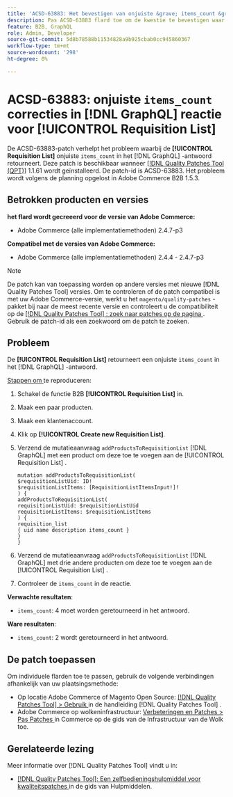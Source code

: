 ```yaml
---
title: 'ACSD-63883: Het bevestigen van onjuiste &grave; items_count &grave; in  [!DNL GraphQL]  reactie voor [!UICONTROL Requisition List]'
description: Pas ACSD-63883 flard toe om de kwestie te bevestigen waar [!UICONTROL Requisition List] onjuiste &grave; items_count &grave; in de  [!DNL GraphQL]  reactie terugkeert.
feature: B2B, GraphQL
role: Admin, Developer
source-git-commit: 5d8b78588b11534828a9b925cbab0cc945860367
workflow-type: tm+mt
source-wordcount: '298'
ht-degree: 0%

---
```


# ACSD-63883: onjuiste `items_count` correcties in [!DNL GraphQL] reactie voor [!UICONTROL Requisition List]

De ACSD-63883-patch verhelpt het probleem waarbij de **[!UICONTROL Requisition List]** onjuiste `items_count` in het [!DNL GraphQL] -antwoord retourneert. Deze patch is beschikbaar wanneer [[!DNL Quality Patches Tool (QPT)]](/help/tools/quality-patches-tool/quality-patches-tool-to-self-serve-quality-patches.md) 1.1.61 wordt geïnstalleerd. De patch-id is ACSD-63883. Het probleem wordt volgens de planning opgelost in Adobe Commerce B2B 1.5.3.

## Betrokken producten en versies

**het flard wordt gecreeerd voor de versie van Adobe Commerce:**

* Adobe Commerce (alle implementatiemethoden) 2.4.7-p3

**Compatibel met de versies van Adobe Commerce:**

* Adobe Commerce (alle implementatiemethoden) 2.4.4 - 2.4.7-p3

>[!NOTE]
>
>De patch kan van toepassing worden op andere versies met nieuwe [!DNL Quality Patches Tool] versies. Om te controleren of de patch compatibel is met uw Adobe Commerce-versie, werkt u het `magento/quality-patches` -pakket bij naar de meest recente versie en controleert u de compatibiliteit op de [[!DNL Quality Patches Tool] : zoek naar patches op de pagina ](https://experienceleague.adobe.com/tools/commerce-quality-patches/index.html) . Gebruik de patch-id als een zoekwoord om de patch te zoeken.

## Probleem

De **[!UICONTROL Requisition List]** retourneert een onjuiste `items_count` in het [!DNL GraphQL] -antwoord.


<u> Stappen om </u> te reproduceren:

1. Schakel de functie B2B **[!UICONTROL Requisition List]** in.
1. Maak een paar producten.
1. Maak een klantenaccount.
1. Klik op **[!UICONTROL Create new Requisition List]**.
1. Verzend de mutatieaanvraag `addProductsToRequisitionList` [!DNL GraphQL] met een product om deze toe te voegen aan de [!UICONTROL Requisition List] .

   ```
   mutation addProductsToRequisitionList(
   $requisitionListUid: ID!
   $requisitionListItems: [RequisitionListItemsInput!]!
   ) {
   addProductsToRequisitionList(
   requisitionListUid: $requisitionListUid
   requisitionListItems: $requisitionListItems
   ) {
   requisition_list
   { uid name description items_count }
   }
   }
   ```

1. Verzend de mutatieaanvraag `addProductsToRequisitionList` [!DNL GraphQL] met drie andere producten om deze toe te voegen aan de [!UICONTROL Requisition List] .
1. Controleer de `items_count` in de reactie.

**Verwachte resultaten**:

* `items_count`: 4 moet worden geretourneerd in het antwoord.

**Ware resultaten**:

* `items_count`: 2 wordt geretourneerd in het antwoord.

## De patch toepassen

Om individuele flarden toe te passen, gebruik de volgende verbindingen afhankelijk van uw plaatsingsmethode:

* Op locatie Adobe Commerce of Magento Open Source: [[!DNL Quality Patches Tool] > Gebruik ](/help/tools/quality-patches-tool/usage.md) in de handleiding [!DNL Quality Patches Tool] .
* Adobe Commerce op wolkeninfrastructuur: [ Verbeteringen en Patches > Pas Patches ](https://experienceleague.adobe.com/docs/commerce-cloud-service/user-guide/develop/upgrade/apply-patches.html) in Commerce op de gids van de Infrastructuur van de Wolk toe.


## Gerelateerde lezing

Meer informatie over [!DNL Quality Patches Tool] vindt u in:

* [[!DNL Quality Patches Tool]: Een zelfbedieningshulpmiddel voor kwaliteitspatches ](/help/tools/quality-patches-tool/quality-patches-tool-to-self-serve-quality-patches.md) in de gids van Hulpmiddelen.
